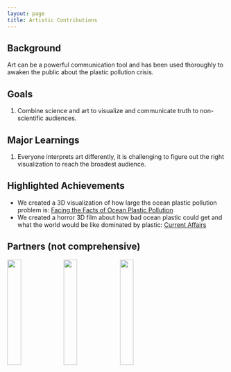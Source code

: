 ```yaml
---
layout: page
title: Artistic Contributions
---
```


## Background
Art can be a powerful communication tool and has been used thoroughly to awaken the public about the plastic pollution crisis.

## Goals
1. Combine science and art to visualize and communicate truth to non-scientific audiences. 

## Major Learnings
1. Everyone interprets art differently, it is challenging to figure out the right visualization to reach the broadest audience. 

## Highlighted Achievements
- We created a 3D visualization of how large the ocean plastic pollution problem is: [Facing the Facts of Ocean Plastic Pollution](http://digitaltopo.net/dev/projects/natgeo-oceans-viz/)
- We created a horror 3D film about how bad ocean plastic could get and what the world would be like dominated by plastic: [Current Affairs](https://shuruqtramontini.com/CURRENT-AFFAIRS)

## Partners (not comprehensive)
<img src = "https://user-images.githubusercontent.com/26821843/136639629-98e3374a-5101-43a1-91d4-a95e46d125fe.png" width = "25%">
<img src = "https://www.bestarchitecturemasters.com/wp-content/uploads/2019/06/sci-arc-LOGO-01.png" width = "25%">
<img src = "https://upload.wikimedia.org/wikipedia/commons/7/7e/NSF_logo.png" width = "25%">
